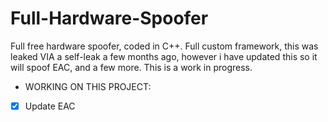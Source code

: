 # Full-Hardware-Spoofer
Full free hardware spoofer, coded in C++. Full custom framework, this was leaked VIA a self-leak a few months ago, however i have updated this so it will spoof EAC, and a few more. This is a work in progress.


- WORKING ON THIS PROJECT:
- [x] Update EAC
